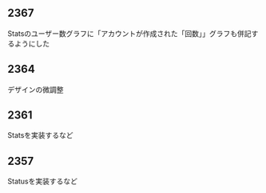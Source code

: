 2367
----
Statsのユーザー数グラフに「アカウントが作成された「回数」」グラフも併記するようにした

2364
----
デザインの微調整

2361
----
Statsを実装するなど

2357
----
Statusを実装するなど
